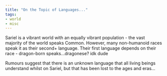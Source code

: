 ```yaml
---
title: "On the Topic of Languages..."
tags:
- world
- misc
---
```



Sariel is a vibrant world with an equally vibrant population - the vast majority of the world speaks Common. However, many non-humanoid races speak it as their second+ language. Their first language depends on their race - dragon-born speaks...dragonese? idk dude 

Rumours suggest that there is an unknown language that all living beings understand whilst on Sariel, but that has been lost to the ages and eras...